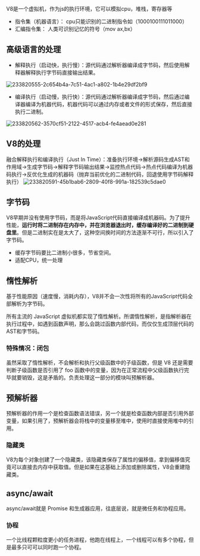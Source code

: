 V8是一个虚拟机，作为js的执行环境，它可以模拟cpu，堆栈，寄存器等

- 指令集（机器语言）： cpu只能识别的二进制指令如（1000100111011000）
- 汇编指令集： 人类可识别记忆的符号（mov ax,bx）

## 高级语言的处理

- 解释执行（启动快，执行慢）：源代码通过解析器编译成字节码，然后使用解释器解释执行字节码直接输出结果。
    
![233820555-2c654b4a-7c51-4ac1-a802-1b4e29df2bf9](https://github.com/user-attachments/assets/fe2beaaf-bcb5-4810-9c32-5377f3ad94b9)

    
- 编译执行（启动慢，执行快）：源代码通过解析器编译成字节码，然后通过编译器编译为机器代码，机器代码可以通过内存或者文件的形式保存，然后直接执行二进制。
    
![233820562-3570cf51-2122-4517-acb4-fe4aead0e281](https://github.com/user-attachments/assets/60a96dd5-d61b-4b1b-8df8-44b10b69f9e8)

    

## V8的处理

融合解释执行和编译执行（Just In Time）：准备执行环境→解析源码生成AST和作用域→生成字节码→解释字节码输出结果→监控热点代码→热点代码编译为机器码执行→反优化生成的机器码（抛弃当前优化的二进制代码，回退使用字节码解释执行）
![233820591-45b1bab6-2809-40f8-991a-182539c5dae0](https://github.com/user-attachments/assets/b08227c2-254b-430f-bbf2-2346061d73de)

## 字节码

V8早期并没有使用字节码，而是将JavaScript代码直接编译成机器码。为了提升性能，**运行时将二进制存在内存中，并在浏览器退出时，缓存编译好的二进制到硬盘里**。但是二进制实在是太大了，这种空间换时间的方法逐渐不可行，所以引入了字节码。

- 缓存字节码要比二进制小很多，节省空间。
- 适配CPU，统一处理

## 惰性解析

基于性能原因（速度慢，消耗内存），V8并不会一次性将所有的JavaScript代码全部解析为字节码。

所有主流的 JavaScript 虚拟机都实现了惰性解析。所谓惰性解析，是指解析器在执行过程中，如遇到函数声明，那么会跳过函数内部代码，而仅仅生成顶层代码的AST和字节码。

### 特殊情况：闭包

虽然采取了惰性解析，不会解析和执行父级函数中的子级函数，但是 V8 还是需要判断子级函数是否引用了 foo 函数中的变量，因为在正常流程中父级函数执行完毕就要销毁，这是矛盾的。负责处理这一部分的模块叫预解析器。

## 预解析器

预解析器的作用一个是检查函数语法错误，另一个就是检查函数内部是否引用外部变量，如果引用了，预解析器会将栈中的变量移至堆中，使用时直接使用堆中的引用。

### 隐藏类

V8为每个对象创建了一个隐藏类，该隐藏类保存了属性的偏移值，拿到偏移值究竟可以直接去内存中获取值。但是如果在这基础上添加或删除属性，V8会重建隐藏类。

## async/await

async/await就是 Promise 和生成器应用，往底层说，就是微任务和协程应用。

### 协程

一个比线程颗粒度更小的任务进程，他跑在线程上，一个线程可以有多个协程，但是最多只可可以同时跑一个协程。